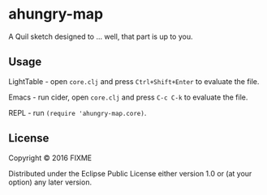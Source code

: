 # ahungry-map

A Quil sketch designed to ... well, that part is up to you.

## Usage

LightTable - open `core.clj` and press `Ctrl+Shift+Enter` to evaluate the file.

Emacs - run cider, open `core.clj` and press `C-c C-k` to evaluate the file.

REPL - run `(require 'ahungry-map.core)`.

## License

Copyright © 2016 FIXME

Distributed under the Eclipse Public License either version 1.0 or (at
your option) any later version.
